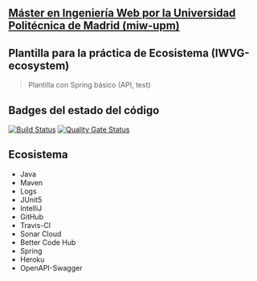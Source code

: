 ## [Máster en Ingeniería Web por la Universidad Politécnica de Madrid (miw-upm)](http://miw.etsisi.upm.es)
## Plantilla para la práctica de Ecosistema (IWVG-ecosystem)
> Plantilla con Spring básico (API, test) 

## Badges del estado del código
[![Build Status](https://travis-ci.org/Pedrito-1997/iwvg-ecosystem-pedro-magdaleno.svg?branch=master)](https://travis-ci.org/Pedrito-1997/iwvg-ecosystem-pedro-magdaleno)
[![Quality Gate Status](https://sonarcloud.io/api/project_badges/measure?project=es.upm.miw%3Aiwvg-ecosystem-pedro-magdaleno&metric=alert_status)](https://sonarcloud.io/dashboard?id=es.upm.miw%3Aiwvg-ecosystem-pedro-magdaleno)

## Ecosistema
* Java
* Maven
* Logs
* JUnit5
* IntelliJ
* GitHub
* Travis-CI
* Sonar Cloud
* Better Code Hub
* Spring
* Heroku
* OpenAPI-Swagger
